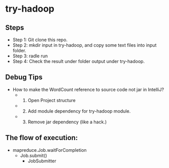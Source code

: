 # try-hadoop

## Steps
* Step 1: Git clone this repo.
* Step 2: mkdir input in try-hadoop, and copy some text files into input folder.
* Step 3: radle run
* Step 4: Check the result under folder output under try-hadoop.


## Debug Tips
* How to make the WordCount reference to source code not jar in IntelliJ?
    * 1. Open Project structure
    * 2. Add module dependency for try-hadoop module.
    * 3. Remove jar dependency (like a hack.)
    
## The flow of execution:
* mapreduce.Job.waitForCompletion
   * Job.submit()
      * JobSubmitter
